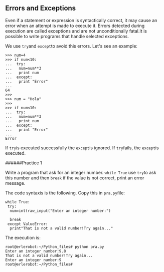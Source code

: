 ##  Errors and Exceptions

Even if a statement or expression is syntactically correct, it may cause an error when an attempt is made to execute it. Errors detected during execution are called exceptions and are not unconditionally fatal.It is possible to write programs that handle selected exceptions.

We use `try`and `except`to avoid this errors. Let's see an example:
```
>>> num=4
>>> if num<10:
...  try:
...   num=num**3
...   print num
...  except:
...   print "Error"
...
64
>>>
>>> num = "Hola"
>>>
>>> if num<10:
...  try:
...   num=num**3
...   print num
...  except:
...   print "Error"
...
Error
```
If `try`is executed successfully the `except`is ignored. If `try`fails, the `except`is executed.

######Practice 1

Write a program that ask for an integer number. `while True` use `try`to ask this number and then `break` if the value is not correct, print an error message.

The code syntaxis is the following. Copy this in `pra.py`file:
```
while True:
 try:
  num=int(raw_input("Enter an integer number:")

  break
 except ValueError:
  print"That is not a valid number!Try again..."
 ```
 The execution is:

 ```
 root@erlerobot:~/Python_files# python pra.py
 Enter an integer number:9.8
 That is not a valid number!Try again...
 Enter an integer number:9
 root@erlerobot:~/Python_files#
 ```


